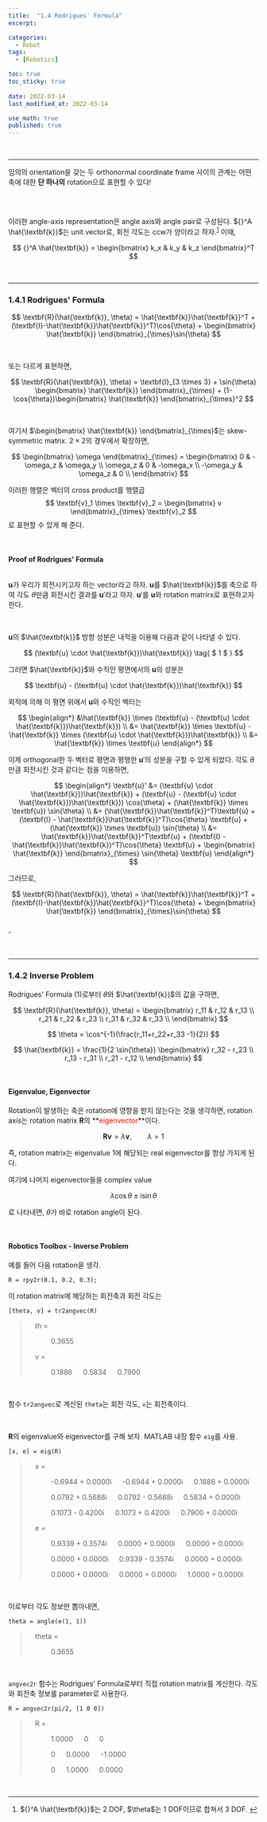 ```yaml
---
title:  "1.4 Rodrigues' Formula"
excerpt: 

categories:
  - Robot
tags:
  - [Robotics]

toc: true
toc_sticky: true
 
date: 2022-03-14
last_modified_at: 2022-03-14

use_math: true
published: true
---
```


<br>

***

임의의 orientation을 갖는 두 orthonormal coordinate frame 사이의 관계는 어떤 축에 대한 **단 하나의** rotation으로 표현할 수 있다!

<p align="center"><img src="/assets/image/robotics/ch1/1.16.jpg" width="" height="" title="" alt=""><br/></p>

<br>

이러한 angle-axis representation은 angle axis와 angle pair로 구성된다. ${}^A \hat{\textbf{k}}$는 unit vector로, 회전 각도는 ccw가 양이라고 하자.<sup id="fnref:1"><a href="#fn:1" rel="footnote">1</a></sup> 이때,

$$
{}^A \hat{\textbf{k}} =
\begin{bmatrix}
k_x & k_y & k_z
\end{bmatrix}^T
$$

<br>

***
### 1.4.1 Rodrigues' Formula

$$
\textbf{R}(\hat{\textbf{k}}, \theta) = \hat{\textbf{k}}\hat{\textbf{k}}^T + (\textbf{I}-\hat{\textbf{k}}\hat{\textbf{k}}^T)\cos{\theta} + \begin{bmatrix}
\hat{\textbf{k}}
\end{bmatrix}_{\times}\sin{\theta}
$$

<br>

또는 다르게 표현하면,

$$
\textbf{R}(\hat{\textbf{k}}, \theta) = \textbf{I}_{3 \times 3} + \sin{\theta} \begin{bmatrix}
\hat{\textbf{k}}
\end{bmatrix}_{\times} + (1-\cos{\theta})\begin{bmatrix}
\hat{\textbf{k}}
\end{bmatrix}_{\times}^2
$$

<br>


여기서 $\begin{bmatrix}
\hat{\textbf{k}}
\end{bmatrix}_{\times}$는 skew-symmetric matrix. $2 \times 2$의 경우에서 확장하면,

$$
\begin{bmatrix}
\omega
\end{bmatrix}_{\times} = 
\begin{bmatrix}
0 & -\omega_z & \omega_y \\
\omega_z & 0 & -\omega_x \\
-\omega_y & \omega_z & 0 \\
\end{bmatrix}
$$

이러한 행렬은 벡터의 cross product를 행렬곱 
$$
\textbf{v}_1 \times \textbf{v}_2 = \begin{bmatrix}
v
\end{bmatrix}_{\times} \textbf{v}_2
$$
로 표현할 수 있게 해 준다.

<br>

#### Proof of Rodrigues' Formula

<p align="center"><img src="/assets/image/robotics/ch1/1.17.jpg" width="" height="" title="" alt=""><br/></p>

$\textbf{u}$가 우리가 회전시키고자 하는 vector라고 하자. $\textbf{u}$를 $\hat{\textbf{k}}$를 축으로 하여 각도 $\theta$만큼 회전시킨 결과를 $\textbf{u}'$라고 하자. $\textbf{u}'$를 $\textbf{u}$와 rotation matrirx로 표현하고자 한다.

<br>

$\textbf{u}$의 $\hat{\textbf{k}}$ 방향 성분은 내적을 이용해 다음과 같이 나타낼 수 있다.

$$
(\textbf{u} \cdot \hat{\textbf{k}})\hat{\textbf{k}}
\tag{ $ 1 $ }
$$

그러면 $\hat{\textbf{k}}$와 수직인 평면에서의 $\textbf{u}$의 성분은

$$
\textbf{u} - (\textbf{u} \cdot \hat{\textbf{k}})\hat{\textbf{k}}
$$

외적에 의해 이 평면 위에서 $\textbf{u}$와 수직인 벡터는

$$
\begin{align*}
&\hat{\textbf{k}} \times (\textbf{u} - (\textbf{u} \cdot \hat{\textbf{k}})\hat{\textbf{k}}) \\
&= \hat{\textbf{k}} \times \textbf{u} - \hat{\textbf{k}} \times (\textbf{u} \cdot \hat{\textbf{k}})\hat{\textbf{k}} \\
&= \hat{\textbf{k}} \times \textbf{u}
\end{align*}
$$

이제 orthogonal한 두 벡터로 평면과 평행한 $\textbf{u}'$의 성분을 구할 수 있게 되었다. 각도 $\theta$만큼 회전시킨 것과 같다는 점을 이용하면,

$$
\begin{align*}
\textbf{u}' &= (\textbf{u} \cdot \hat{\textbf{k}})\hat{\textbf{k}} + (\textbf{u} - (\textbf{u} \cdot \hat{\textbf{k}})\hat{\textbf{k}}) \cos{\theta} + (\hat{\textbf{k}} \times \textbf{u}) \sin{\theta} \\
&= (\hat{\textbf{k}}\hat{\textbf{k}}^T)\textbf{u} + (\textbf{I} - \hat{\textbf{k}}\hat{\textbf{k}}^T)\cos{\theta} \textbf{u} + (\hat{\textbf{k}} \times \textbf{u}) \sin{\theta} \\
&= \hat{\textbf{k}}\hat{\textbf{k}}^T\textbf{u} + (\textbf{I} - \hat{\textbf{k}}\hat{\textbf{k}}^T)\cos{\theta} \textbf{u} + \begin{bmatrix}
\hat{\textbf{k}}
\end{bmatrix}_{\times} \sin{\theta} \textbf{u}
\end{align*}
$$

그러므로, 

$$
\textbf{R}(\hat{\textbf{k}}, \theta) = \hat{\textbf{k}}\hat{\textbf{k}}^T + (\textbf{I}-\hat{\textbf{k}}\hat{\textbf{k}}^T)\cos{\theta} + \begin{bmatrix}
\hat{\textbf{k}}
\end{bmatrix}_{\times}\sin{\theta}
$$
<br>
$\square$

<br>

***
### 1.4.2 Inverse Problem

Rodrigues' Formula $(1)$로부터 $\theta$와 $\hat{\textbf{k}}$의 값을 구하면,

$$
\textbf{R}(\hat{\textbf{k}}, \theta) = 
\begin{bmatrix}
r_11 & r_12 & r_13 \\
r_21 & r_22 & r_23 \\
r_31 & r_32 & r_33 \\
\end{bmatrix}
$$

$$
\theta = \cos^{-1}(\frac{r_11+r_22+r_33 -1}{2})
$$

$$
\hat{\textbf{k}} = \frac{1}{2 \sin{\theta}} 
\begin{bmatrix}
r_32 - r_23 \\
r_13 - r_31 \\
r_21 - r_12 \\
\end{bmatrix}
$$

<br>

#### Eigenvalue, Eigenvector

Rotation이 발생하는 축은 rotation에 영향을 받지 않는다는 것을 생각하면, rotation axis는 rotation matrix $\textbf{R}$의 **<span style="color:red">eigenvector</span>**이다.

$$
\textbf{Rv} = \lambda \textbf{v}, \qquad \lambda = 1
$$

즉, rotation matrix는 eigenvalue 1에 해당되는 real eigenvector를 항상 가지게 된다.

여기에 나머지 eigenvector들을 complex value

$$
\lambda \cos{\theta} \pm i \sin{\theta}
$$

로 나타내면, $\theta$가 바로 rotation angle이 된다.

<br>

#### Robotics Toolbox - Inverse Problem

예를 들어 다음 rotation을 생각.

```
R = rpy2r(0.1, 0.2, 0.3);
```

이 rotation matrix에 해당하는 회전축과 회전 각도는

```
[theta, v] = tr2angvec(R)
```

> &emsp;th = 
> 
> &emsp;&emsp;&emsp; 0.3655
>
> &emsp;v = 
> 
> &emsp;&emsp;&emsp; 0.1886 &emsp; 0.5834 &emsp; 0.7900

<br>

함수 `tr2angvec`로 계산된 `theta`는 회전 각도, `v`는 회전축이다. 

<br>

$\textbf{R}$의 eigenvalue와 eigenvector를 구해 보자. MATLAB 내장 함수 `eig`를 사용.

```
[x, e] = eig(R)
```

> &emsp;x = 
> 
> &emsp;&emsp;&emsp; -0.6944 + 0.0000i &emsp; -0.6944 + 0.0000i &emsp; 0.1886 + 0.0000i
>
> &emsp;&emsp;&emsp; 0.0792 + 0.5688i &emsp; 0.0792 - 0.5688i &emsp; 0.5834 + 0.0000i
>
> &emsp;&emsp;&emsp; 0.1073 - 0.4200i &emsp; 0.1073 + 0.4200i &emsp; 0.7900 + 0.0000i
>
> &emsp;e = 
> 
> &emsp;&emsp;&emsp; 0.9339 + 0.3574i &emsp; 0.0000 + 0.0000i &emsp; 0.0000 + 0.0000i
>
> &emsp;&emsp;&emsp; 0.0000 + 0.0000i &emsp; 0.9339 - 0.3574i &emsp; 0.0000 + 0.0000i
>
> &emsp;&emsp;&emsp; 0.0000 + 0.0000i &emsp; 0.0000 + 0.0000i &emsp; 1.0000 + 0.0000i

<br>

이로부터 각도 정보만 뽑아내면,

```
theta = angle(e(1, 1))
```

> &emsp;theta = 
> 
> &emsp;&emsp;&emsp; 0.3655

<br>

`angvec2r` 함수는 Rodrigues' Formula로부터 직접 rotation matrix를 계산한다. 각도와 회전축 정보를 parameter로 사용한다.

```
R = angvec2r(pi/2, [1 0 0])
```

> &emsp;R = 
> 
> &emsp;&emsp;&emsp; 1.0000 &emsp; 0 &emsp; 0
> 
> &emsp;&emsp;&emsp; 0 &emsp; 0.0000 &emsp; -1.0000
> 
> &emsp;&emsp;&emsp; 0 &emsp; 1.0000 &emsp; 0.0000


<br>

***

<div class="footnotes"><ol>
<li class="footnote" id="fn:1">
<p>
${}^A \hat{\textbf{k}}$는 2 DOF, $\theta$는 1 DOF이므로 합쳐서 3 DOF.
<a href="#fnref:1" title=""> ↩</a><p>